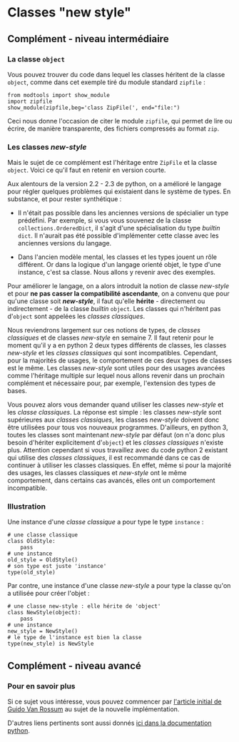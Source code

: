 
# Classes "new style"

## Complément - niveau intermédiaire

### La classe `object`

Vous pouvez trouver du code dans lequel les classes héritent de la classe
`object`, comme dans cet exemple tiré du module standard `zipfile` :


    from modtools import show_module
    import zipfile
    show_module(zipfile,beg='class ZipFile(', end="file:")

Ceci nous donne l'occasion de citer le module `zipfile`, qui permet de lire ou
écrire, de manière transparente, des fichiers compressés au format `zip`.

### Les classes *new-style*

Mais le sujet de ce complément est l'héritage entre `ZipFile` et la classe
`object`. Voici ce qu'il faut en retenir en version courte.

Aux alentours de la version 2.2 - 2.3 de python, on a amélioré le langage pour
régler quelques problèmes qui existaient dans le système de types. En substance,
et pour rester synthétique :

 * Il n'était pas possible dans les anciennes versions de spécialier un type
prédéfini. Par exemple, si vous vous souvenez de la classe
`collections.OrderedDict`, il s'agit d'une spécialisation du type *builtin*
`dict`. Il n'aurait pas été possible d'implémenter cette classe avec les
anciennes versions du langage.

 * Dans l'ancien modèle mental, les classes et les types jouent un rôle
différent. Or dans la logique d'un langage orienté objet, le type d'une
instance, c'est sa classe. Nous allons y revenir avec des exemples.

Pour améliorer le langage, on a alors introduit la notion de classe *new-style*
et pour
**ne pas casser la compatibilité ascendante**, on a convenu que pour qu'une
classe soit ***new-style***, il faut qu'elle **hérite** - directement ou
indirectement - de la classe *builtin* `object`. Les classes qui n'héritent pas
d'`object` sont appelées les *classes classiques*.

Nous reviendrons largement sur ces notions de types, de *classes classiques* et
de classes *new-style* en semaine 7. Il faut retenir pour le moment qu'il y a en
python 2 deux types différents de classes, les classes *new-style* et les
*classes classiques* qui sont incompatibles. Cependant, pour la majorités de
usages, le comportement de ces deux types de classes est le même. Les classes
*new-style* sont utiles pour des usages avancées comme l'héritage multiple sur
lequel nous allons revenir dans un prochain complément et nécessaire pour, par
exemple, l'extension des types de bases.

Vous pouvez alors vous demander quand utiliser les classes *new-style* et les
*classe classiques*. La réponse est simple&nbsp;: les classes *new-style* sont
supérieures aux *classes classiques*, les classes *new-style* doivent donc être
utilisées pour tous vos nouveaux programmes. D'ailleurs, en python 3, toutes les
classes sont maintenant *new-style* par défaut (on n'a donc plus besoin
d'hériter explicitement d'`object`) et les *classes classiques* n'existe plus.
Attention cependant si vous travaillez avec du code python 2 existant qui
utilise des *classes classiques*, il est recommandé dans ce cas de continuer à
utiliser les classes classiques. En effet, même si pour la majorité des usages,
les classes classiques et *new-style* ont le même comportement, dans certains
cas avancés, elles ont un comportement incompatible.

### Illustration

Une instance d'une *classe classique* a pour type le type `instance` :


    # une classe classique
    class OldStyle: 
        pass
    # une instance
    old_style = OldStyle()
    # son type est juste 'instance'
    type(old_style)

Par contre, une instance d'une classe *new-style* a pour type la classe qu'on a
utilisée pour créer l'objet :


    # une classe new-style : elle hérite de 'object'
    class NewStyle(object): 
        pass
    # une instance
    new_style = NewStyle()
    # le type de l'instance est bien la classe
    type(new_style) is NewStyle

## Complément - niveau avancé

### Pour en savoir plus

Si ce sujet vous intéresse, vous pouvez commencer par [l'article initial de
Guido Van Rossum](https://www.python.org/download/releases/2.2.3/descrintro) au
sujet de la nouvelle implémentation.

D'autres liens pertinents sont aussi donnés [ici dans la documentation
python](https://www.python.org/doc/newstyle/).
